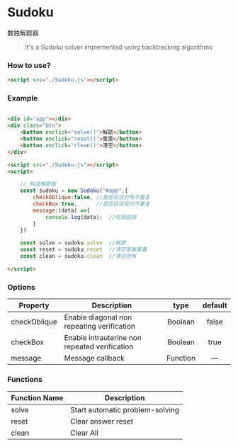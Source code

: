 # Sudoku
数独解题器

> It's a Sudoku solver implemented using backtracking algorithms

### How to use?
```html
<script src="./Sudoku.js"></script>
```

### Example
```html

<div id="app"></div>
<div class="btn">
    <button onclick="solve()">解题</button>
    <button onclick="reset()">重置</button>
    <button onclick="clean()">清空</button>
</div>

<script src="./Sudoku.js"></script>
<script>

    // 构造解题器
    const sudoku = new Sudoku("#app",{
        checkOblique:false, //是否验证对角不重复
        checkBox:true,      //是否验证宫内不重复
        message:(data) =>{
            console.log(data);  //信息回调
        }
    })

    const solve = sudoku.solve  //解题
    const reset = sudoku.reset  //清空答案重置
    const clean = sudoku.clean  //清空所有

</script>

```

### Options
|    Property    |    Description   |   type   |	default	|
| -----------------  | ---------------- | :--------: | :----------: |
| checkOblique       | Enable diagonal non repeating verification |Boolean| false |
| checkBox           | Enable intrauterine non repeated verification |Boolean | true |
| message  | Message callback | Function | — |

### Functions
| Function Name | Description   |
| --------   | -----  |
|    solve    |  Start automatic problem-solving  |
|    reset    |  Clear answer reset  |
|    clean   |  Clear All |

